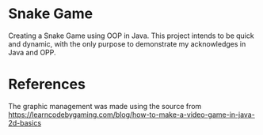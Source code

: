 # Snake Game
Creating a Snake Game using OOP in Java. This project intends to be quick and dynamic, with the only purpose to demonstrate my acknowledges in Java and OPP.

# References
The graphic management was made using the source from https://learncodebygaming.com/blog/how-to-make-a-video-game-in-java-2d-basics